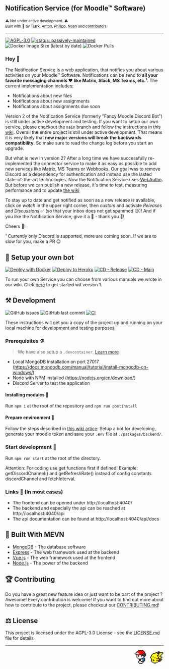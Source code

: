 <h2>Notification Service (for Moodle™ Software)</h2>
<small>⚠️ Not under active development. ⚠️</small> 
<br>
<small>Built with 🍺 by
<a href="https://github.com/tjarbo">Tjark</a>,
<a href="https://github.com/antonplagemann">Anton</a>,
<a href="https://github.com/p-fruck">Philipp</a>,
<a href="https://github.com/NoWo2000">Noah</a> and
<a href="https://github.com/tjarbo/discord-moodle-bot/graphs/contributors">contributors</a>
</small>

---
[![AGPL-3.0](https://img.shields.io/github/license/tjarbo/discord-moodle-bot)]()
[![status: passively-maintained](https://img.shields.io/badge/maintenance%20status-passively--maintained-orange)](https://doc.rust-lang.org/cargo/reference/manifest.html#the-badges-section)
![Docker Image Size (latest by date)](https://img.shields.io/docker/image-size/tjarbo/fmdb?color=0db7ed)
![Docker Pulls](https://img.shields.io/docker/pulls/tjarbo/fmdb?color=0db7ed)

### Hey 👋

The Notification Service is a web application, that notifies you about various activities on your Moodle™ Software. Notifications can be send to **all your favorite messaging channels ❤️ like Matrix, Slack, MS Teams, etc.¹**. The current implementation includes: 

- Notifications about new files
- Notifications about new assignments
- Notifications about assignments due soon

Version 2 of the Notification Service (formerly "Fancy Moodle Discord Bot") is still under active development and testing. If you want to setup our own service, please checkout the `main` branch and follow the instructions in [this wiki](https://docs.tjarbo.me/moodle-notification-service/1.0.0/home). Overall the entire project is still under active development. That means it is very likely that **new major versions will break the backwards compatibility.** So make sure to read the change log before you start an upgrade. 

But what is new in version 2? After a long time we have successfully re-implemented the connector service to make it as easy as possible to add new services like Matrix, MS Teams or Webhooks. Our goal was to remove Discord as a dependency for authentication and instead use the lasted state-of-the-art technologies. Now the Notification Service uses [WebAuthn](https://docs.tjarbo.me/moodle-notification-service/2.0.0/advanced-guides/what-is-passwordless). But before we can publish a new release, it's time to test, measuring performance and to update [the wiki](https://docs.tjarbo.me/moodle-notification-service/2.0.0/home)

To stay up to date and get notified as soon as a new release is available, click on *watch* in the upper right corner, then *custom* and activate *Releases* and *Discussions* ✅ (so that your inbox does not get spammed 😉)! And if you like the Notification Service, give it a 🌟 - thank you 🤩!

Cheers 🍻!

¹ Currently only Discord is supported, more are coming soon. If we are to slow for you, make a PR 😉

## 🚀 Setup your own bot
[![Deploy with Docker](https://img.shields.io/badge/Deploy%20with-Docker-2496ED?style=flat&logo=docker)](#)
[![Deploy to Heroku](https://img.shields.io/badge/Deploy%20to-Herkou-430098?style=flat&logo=heroku)](#)
[![CD - Release](https://github.com/tjarbo/discord-moodle-bot/actions/workflows/cd.release.yml/badge.svg)](https://github.com/tjarbo/discord-moodle-bot/actions/workflows/cd.release.yml)
[![CD - Main](https://github.com/tjarbo/discord-moodle-bot/actions/workflows/cd.main.yml/badge.svg)](https://github.com/tjarbo/discord-moodle-bot/actions/workflows/cd.main.yml)

To run your own Service you can choose from various manuals we wrote in our wiki. Click [here](https://docs.tjarbo.me/moodle-notification-service/1.0.0/home) to get started wit version 1.

## ⚒️ Development
![GitHub issues](https://img.shields.io/github/issues/tjarbo/discord-moodle-bot)
![GitHub last commit](https://img.shields.io/github/last-commit/tjarbo/discord-moodle-bot)
[![CI](https://github.com/tjarbo/discord-moodle-bot/actions/workflows/ci.yml/badge.svg)](https://github.com/tjarbo/discord-moodle-bot/actions/workflows/ci.yml)

These instructions will get you a copy of the project up and running on your local machine for development and testing purposes.

### Prerequisites ⚗️
> We have also setup a `.devcontainer`.  [Learn more](https://code.visualstudio.com/docs/remote/containers#_quick-start-open-an-existing-folder-in-a-container)

- Local MongoDB installation on port 27017 (https://docs.mongodb.com/manual/tutorial/install-mongodb-on-windows/)
- Node with NPM installed (https://nodejs.org/en/download/)
- Discord Server to test the application

#### Installing modules 📁

Run `npm i` at the root of the repository and `npm run postinstall`

#### Prepare environment 🦕

Follow the steps described in [this wiki artice](https://github.com/tjarbo/discord-moodle-bot/wiki/Setup-your-own-bot): Setup a bot for developing, generate your moodle token and save your `.env` file at `./packages/backend/`.

### Start development 🛫

Run `npm run start` at the root of the directory.

Attention: For coding use get functions first if defined!
Example: getDiscordChannel() and getRefreshRate() instead of
config constants discordChannel and fetchInterval.

### Links 🔗 (In most cases)

- The frontend can be opened under http://localhost:4040/
- The backend and especially the api can be reached at http://localhost:4040/api
- The api documentation can be found at http://localhost:4040/api/docs

## 🦸 Built With MEVN

- [MongoDB](https://www.mongodb.com/) - The database software
- [Express](https://expressjs.com/) - The web framework used at the backend
- [Vue.js](https://vuejs.org/) - The web framework used at the frontend
- [Node.js](https://nodejs.org/en/) - The power of the backend

## 🏆 Contributing

Do you have a great new feature idea or just want to be part of the project ? Awesome! Every contribution is welcome! If you want to find out more about how to contribute to the project, please checkout our [CONTRIBUTING.md](CONTRIBUTING.md)!

## ⚖️ License

This project is licensed under the AGPL-3.0 License - see the [LICENSE.md](LICENSE.md) file for details

---
<div align="right">
    <a href="https://github.com/tjarbo/tjarbo/blob/main/EASTEREGG.md"><img src="https://raw.githubusercontent.com/tjarbo/tjarbo/main/assets/logo.gif" alt="Animated Gif" height="45"></a>
</div>
